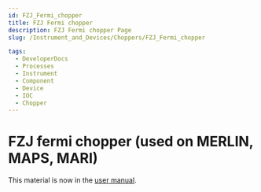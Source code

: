 ```yaml
---
id: FZJ_Fermi_chopper
title: FZJ Fermi chopper
description: FZJ Fermi chopper Page
slug: /Instrument_and_Devices/Choppers/FZJ_Fermi_chopper

tags:
  - DeveloperDocs
  - Processes
  - Instrument
  - Component
  - Device
  - IOC
  - Chopper
---
```


# FZJ fermi chopper (used on MERLIN, MAPS, MARI)

This material is now in the [user manual](https://github.com/ISISComputingGroup/ibex_user_manual/wiki/FZJ-Fermi-Chopper).

